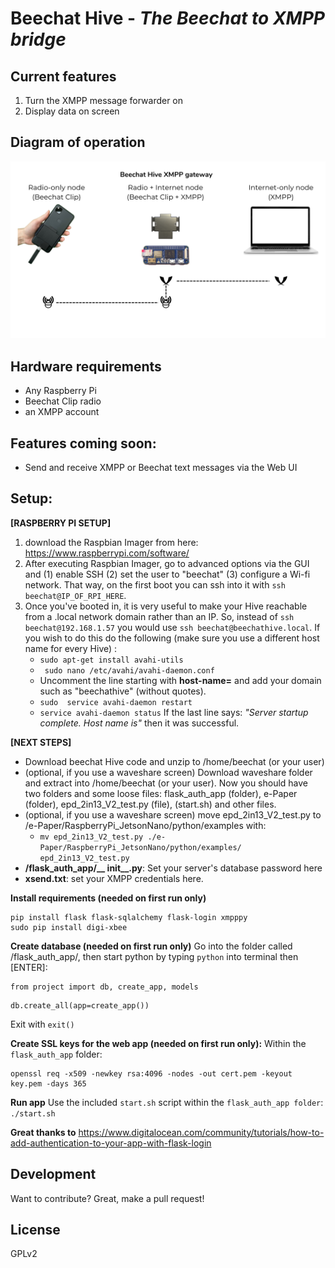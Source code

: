 # Beechat Hive -  _The Beechat to XMPP bridge_

## Current features
1. Turn the XMPP message forwarder on
2. Display data on screen

## Diagram of operation
[![img](https://raw.githubusercontent.com/BeechatNetworkSystemsLtd/BeechatHive/main/diagram.png)]()

## Hardware requirements
- Any Raspberry Pi
- Beechat Clip radio
- an XMPP account

## Features coming soon:
* Send and receive XMPP or Beechat text messages via the Web UI
    
## Setup: ##


**[RASPBERRY PI SETUP]** 
1. download the Raspbian Imager from here: https://www.raspberrypi.com/software/
2. After executing Raspbian Imager, go to advanced options via the GUI and 
    (1) enable SSH 
    (2) set the user to "beechat" 
    (3) configure a Wi-fi network. That way, on the first boot you can ssh into it with ```ssh beechat@IP_OF_RPI_HERE```. 
3. Once you've booted in, it is very useful to make your Hive reachable from a .local network domain rather than an IP. So, instead of ```ssh beechat@192.168.1.57``` you would use ```ssh beechat@beechathive.local```. If you wish to do this do the following (make sure you use a different host name for every Hive) :
    *  ``` sudo apt-get install avahi-utils ```
    *  ``` sudo nano /etc/avahi/avahi-daemon.conf```
    *  Uncomment the line starting with **host-name=** and add your domain such as "beechathive" (without quotes).
    *  ```sudo  service avahi-daemon restart```
    *  ```service avahi-daemon status``` If the last line says: _"Server startup complete. Host name is"_ then it was successful.


**[NEXT STEPS]**
- Download beechat Hive code and unzip to /home/beechat (or your user)
- (optional, if you use a waveshare screen) Download waveshare folder and extract into /home/beechat (or your user). Now you should have two folders and some loose files: flask_auth_app (folder), e-Paper (folder), epd_2in13_V2_test.py (file), (start.sh) and other files.
- (optional, if you use a waveshare screen) move epd_2in13_V2_test.py to /e-Paper/RaspberryPi_JetsonNano/python/examples with:
    -  ```mv epd_2in13_V2_test.py ./e-Paper/RaspberryPi_JetsonNano/python/examples/ epd_2in13_V2_test.py```
-   **/flask_auth_app/__ init__.py**: Set your server's database password here
-   **xsend.txt**: set your XMPP credentials here.

**Install requirements (needed on first run only)**
```
pip install flask flask-sqlalchemy flask-login xmpppy
sudo pip install digi-xbee
```

**Create database (needed on first run only)**
Go into the folder called /flask_auth_app/, then start python by typing ```python``` into terminal then [ENTER]:

```
from project import db, create_app, models
```
```
db.create_all(app=create_app())
```

Exit with ```exit()```




**Create SSL keys for the web app (needed on first run only):**
Within the ```flask_auth_app``` folder: 
```
openssl req -x509 -newkey rsa:4096 -nodes -out cert.pem -keyout key.pem -days 365
```

**Run app**
Use the included ```start.sh``` script within the ```flask_auth_app folder```:
``` ./start.sh```


**Great thanks to**
https://www.digitalocean.com/community/tutorials/how-to-add-authentication-to-your-app-with-flask-login

## Development

Want to contribute? Great, make a pull request!

## License

GPLv2
